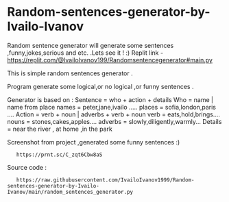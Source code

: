 # Random-sentences-generator-by-Ivailo-Ivanov
Random sentence generator will generate some sentences ,funny,jokes,serious and etc. .Lets see it ! :)
  Replit link -
        https://replit.com/@IvailoIvanov199/Randomsentencegenerator#main.py
        
  This is simple random sentences generator .
  
  Program generate some logical,or no logical ,or funny sentences .
  
  Generator is based on :
        Sentence = who + action + details
        Who = name | name from place 
            names = peter,jane,ivailo .....
            places = sofia,london,paris .... 
        Action = verb + noun | adverbs + verb + noun
              verb = eats,hold,brings....
              nouns = stones,cakes,apples....
              adverbs = slowly,diligently,warmly...
        Details = near the river , at home ,in the park
        
   Screenshot from project ,generated some funny sentences :)
              
        
       https://prnt.sc/C_zqt6Cbw8aS

    
    
    
   Source code :
    
       https://raw.githubusercontent.com/IvailoIvanov1999/Random-sentences-generator-by-Ivailo-Ivanov/main/random_sentences_generator.py
            
  
